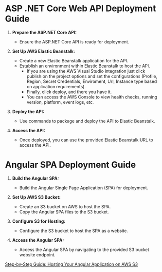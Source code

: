 # ASP .NET Core Web API Deployment Guide

1. **Prepare the ASP.NET Core API:**
   - Ensure the ASP.NET Core API is ready for deployment.

2. **Set Up AWS Elastic Beanstalk:**
   - Create a new Elastic Beanstalk application for the API.
   - Establish an environment within Elastic Beanstalk to host the API.
     - If you are using the AWS Visual Studio integration just click publish on the project options and set the configurations (Profile, Region, Secret Credentials, Enviroment, Url, Instance type based on application requirements).
     - Finally, click deploy, and there you have it.
     - You can access the AWS Console to view health checks, running version, platform, event logs, etc. 

3. **Deploy the API:**
   - Use commands to package and deploy the API to Elastic Beanstalk.

4. **Access the API:**
   - Once deployed, you can use the provided Elastic Beanstalk URL to access the API.

# Angular SPA Deployment Guide

1. **Build the Angular SPA:**
   - Build the Angular Single Page Application (SPA) for deployment.

2. **Set Up AWS S3 Bucket:**
   - Create an S3 bucket on AWS to host the SPA.
   - Copy the Angular SPA files to the S3 bucket.

3. **Configure S3 for Hosting:**
   - Configure the S3 bucket to host the SPA as a website.

4. **Access the Angular SPA:**
   - Access the Angular SPA by navigating to the provided S3 bucket website endpoint.
  
[Step-by-Step Guide: Hosting Your Angular Application on AWS S3](https://aws.plainenglish.io/step-by-step-guide-hosting-your-angular-application-on-aws-s3-673414dd00ef)
